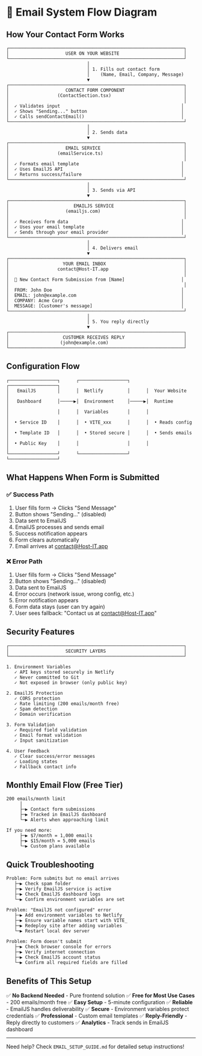 # 📧 Email System Flow Diagram

## How Your Contact Form Works

```
┌─────────────────────────────────────────────────────────────────┐
│                     USER ON YOUR WEBSITE                        │
└─────────────────────────────────────────────────────────────────┘
                              │
                              │ 1. Fills out contact form
                              │    (Name, Email, Company, Message)
                              ▼
┌─────────────────────────────────────────────────────────────────┐
│                     CONTACT FORM COMPONENT                      │
│                  (ContactSection.tsx)                           │
│                                                                 │
│  ✓ Validates input                                             │
│  ✓ Shows "Sending..." button                                   │
│  ✓ Calls sendContactEmail()                                    │
└─────────────────────────────────────────────────────────────────┘
                              │
                              │ 2. Sends data
                              ▼
┌─────────────────────────────────────────────────────────────────┐
│                     EMAIL SERVICE                               │
│                  (emailService.ts)                              │
│                                                                 │
│  ✓ Formats email template                                      │
│  ✓ Uses EmailJS API                                            │
│  ✓ Returns success/failure                                     │
└─────────────────────────────────────────────────────────────────┘
                              │
                              │ 3. Sends via API
                              ▼
┌─────────────────────────────────────────────────────────────────┐
│                        EMAILJS SERVICE                          │
│                     (emailjs.com)                               │
│                                                                 │
│  ✓ Receives form data                                          │
│  ✓ Uses your email template                                    │
│  ✓ Sends through your email provider                           │
└─────────────────────────────────────────────────────────────────┘
                              │
                              │ 4. Delivers email
                              ▼
┌─────────────────────────────────────────────────────────────────┐
│                    YOUR EMAIL INBOX                             │
│                  contact@Host-IT.app                            │
│                                                                 │
│  📧 New Contact Form Submission from [Name]                     │
│                                                                 │
│  FROM: John Doe                                                │
│  EMAIL: john@example.com                                       │
│  COMPANY: Acme Corp                                            │
│  MESSAGE: [Customer's message]                                 │
└─────────────────────────────────────────────────────────────────┘
                              │
                              │ 5. You reply directly
                              ▼
┌─────────────────────────────────────────────────────────────────┐
│                    CUSTOMER RECEIVES REPLY                      │
│                   (john@example.com)                            │
└─────────────────────────────────────────────────────────────────┘
```

## Configuration Flow

```
┌──────────────────┐      ┌──────────────────┐      ┌──────────────────┐
│   EmailJS        │      │  Netlify         │      │  Your Website    │
│   Dashboard      │─────▶│  Environment     │─────▶│  Runtime         │
│                  │      │  Variables       │      │                  │
│  • Service ID    │      │  • VITE_xxx      │      │  • Reads config  │
│  • Template ID   │      │  • Stored secure │      │  • Sends emails  │
│  • Public Key    │      │                  │      │                  │
└──────────────────┘      └──────────────────┘      └──────────────────┘
```

## What Happens When Form is Submitted

### ✅ Success Path
1. User fills form → Clicks "Send Message"
2. Button shows "Sending..." (disabled)
3. Data sent to EmailJS
4. EmailJS processes and sends email
5. Success notification appears
6. Form clears automatically
7. Email arrives at contact@Host-IT.app

### ❌ Error Path
1. User fills form → Clicks "Send Message"
2. Button shows "Sending..." (disabled)
3. Data sent to EmailJS
4. Error occurs (network issue, wrong config, etc.)
5. Error notification appears
6. Form data stays (user can try again)
7. User sees fallback: "Contact us at contact@Host-IT.app"

## Security Features

```
┌─────────────────────────────────────────────────────────────────┐
│                     SECURITY LAYERS                             │
└─────────────────────────────────────────────────────────────────┘

1. Environment Variables
   ✓ API keys stored securely in Netlify
   ✓ Never committed to Git
   ✓ Not exposed in browser (only public key)

2. EmailJS Protection
   ✓ CORS protection
   ✓ Rate limiting (200 emails/month free)
   ✓ Spam detection
   ✓ Domain verification

3. Form Validation
   ✓ Required field validation
   ✓ Email format validation
   ✓ Input sanitization

4. User Feedback
   ✓ Clear success/error messages
   ✓ Loading states
   ✓ Fallback contact info
```

## Monthly Email Flow (Free Tier)

```
200 emails/month limit
     │
     ├─▶ Contact form submissions
     ├─▶ Tracked in EmailJS dashboard
     └─▶ Alerts when approaching limit

If you need more:
     ├─▶ $7/month = 1,000 emails
     ├─▶ $15/month = 5,000 emails
     └─▶ Custom plans available
```

## Quick Troubleshooting

```
Problem: Form submits but no email arrives
   ├─▶ Check spam folder
   ├─▶ Verify EmailJS service is active
   ├─▶ Check EmailJS dashboard logs
   └─▶ Confirm environment variables are set

Problem: "EmailJS not configured" error
   ├─▶ Add environment variables to Netlify
   ├─▶ Ensure variable names start with VITE_
   ├─▶ Redeploy site after adding variables
   └─▶ Restart local dev server

Problem: Form doesn't submit
   ├─▶ Check browser console for errors
   ├─▶ Verify internet connection
   ├─▶ Check EmailJS account status
   └─▶ Confirm all required fields are filled
```

## Benefits of This Setup

✅ **No Backend Needed** - Pure frontend solution
✅ **Free for Most Use Cases** - 200 emails/month free
✅ **Easy Setup** - 5-minute configuration
✅ **Reliable** - EmailJS handles deliverability
✅ **Secure** - Environment variables protect credentials
✅ **Professional** - Custom email templates
✅ **Reply-Friendly** - Reply directly to customers
✅ **Analytics** - Track sends in EmailJS dashboard

---

Need help? Check `EMAIL_SETUP_GUIDE.md` for detailed setup instructions!

